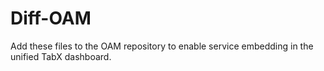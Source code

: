 # Diff-OAM
Add these files to the OAM repository to enable service embedding in the unified TabX dashboard.
